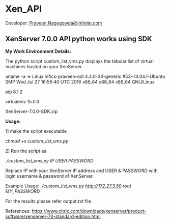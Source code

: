 # Xen_API

Developer: Praveen.Nagegowda@infinite.com

## XenServer 7.0.0  API python works using SDK

**My Work Environment Details:**

The python script custom_list_vms.py displays the tabular list of virtual machines hosted on your XenServer.

uname -a =>
Linux infics-praveen-odl 4.4.0-34-generic #53~14.04.1-Ubuntu SMP Wed Jul 27 16:56:40 UTC 2016 x86_64 x86_64 x86_64 GNU/Linux

pip 8.1.2

virtualenv 15.0.3

XenServer-7.0.0-SDK.zip

**Usage:**

1] make the script executable 

*chmod +x custom_list_vms.py*

2] Run the script as  

*./custom_list_vms.py IP USER PASSWORD*

Replace IP with your XenServer IP address and USER & PASSWORD with login username & password of XenServer.

Example Usage: *./custom_list_vms.py http://172.27.3.50 root MY_PASSWORD*

For the results please refer output.txt file


References:
https://www.citrix.com/downloads/xenserver/product-software/xenserver-70-standard-edition.html
